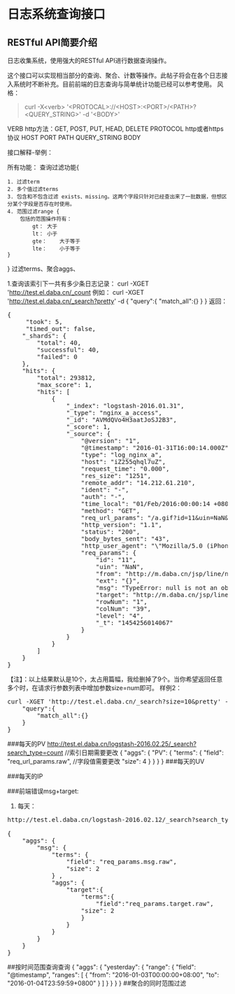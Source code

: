 日志系统查询接口
================
## RESTful API简要介绍
日志收集系统，使用强大的RESTful API进行数据查询操作。

这个接口可以实现相当部分的查询、聚合、计数等操作。此帖子将会在各个日志接入系统时不断补充。目前前端的日志查询与简单统计功能已经可以参考使用。
风格：
> curl -X\<verb\> '\<PROTOCAL\>://\<HOST\>:\<PORT\>/\<PATH\>?\<QUERY_STRING\>'  -d  '\<BODY\>'

VERB http方法：GET, POST, PUT, HEAD, DELETE
PROTOCOL http或者https协议
HOST
PORT
PATH
QUERY_STRING
BODY 

接口解释-举例：

所有功能：
查询过滤功能{

	1. 过滤term
	2. 多个值过滤terms
	3. 包含和不包含过滤 exists、missing。这两个字段只针对已经查出来了一批数据，但想区分某个字段是否存在时使用。
	4. 范围过滤range {
		包括的范围操作符有：
			gt：	大于
			lt：	小于
			gte：	大于等于
			lte：	小于等于
	}
}
过滤terms、聚合aggs、


1.查询该索引下一共有多少条日志记录：
curl -XGET 'http://test.el.daba.cn/_count
例如：
curl -XGET 'http://test.el.daba.cn/_search?pretty' -d {
	"query":{
		"match_all":{}
	}
}
返回：
<pre>
{
     "took": 5,
     "timed_out": false,
    "_shards": {
        "total": 40,
        "successful": 40,
        "failed": 0
    },
    "hits": {
        "total": 293812,
        "max_score": 1,
        "hits": [
            {
                "_index": "logstash-2016.01.31",
                "_type": "nginx_a_access",
                "_id": "AVMdQVo4H3aatJoSJ2B3",
                "_score": 1,
                "_source": {
                    "@version": "1",
                    "@timestamp": "2016-01-31T16:00:14.000Z",
                    "type": "log_nginx_a",
                    "host": "iZ255qhql7uZ",
                    "request_time": "0.000",
                    "res_size": "1251",
                    "remote_addr": "14.212.61.210",
                    "ident": "-",
                    "auth": "-",
                    "time_local": "01/Feb/2016:00:00:14 +0800",
                    "method": "GET",
                    "req_url_params": "/a.gif?id=11&uin=NaN&from=http://m.daba.cn/jsp/line/newlines.jsp?c=133&sr=1059&sc=803&ver=1.5.0&env=0&st=1454255953547&startcity=%E4%BD%9B%E5%B1%B1&arrivecity=%E5%8D%97%E5%AE%81&startdate=2016-02-01&presellday=10&ext={}&msg=TypeError: null is not an object (evaluating 'document.getElementById(\"fenxiang_id\").innerText')&target=http://m.daba.cn/jsp/line/newlines.jsp?c=133&sr=1059&sc=803&ver=1.5.0&env=0&st=1454255953547&startcity=%E4%BD%9B%E5%B1%B1&arrivecity=%E5%8D%97%E5%AE%81&startdate=2016-02-01&presellday=10&rowNum=1&colNum=39&level=4&_t=1454256014067",
                    "http_version": "1.1",
                    "status": "200",
                    "body_bytes_sent": "43",
                    "http_user_agent": "\"Mozilla/5.0 (iPhone; CPU iPhone OS 9_2_1 like Mac OS X) AppleWebKit/537.51.1 (KHTML, like Gecko) Version/4.0 Mobile/7A341 Safari/528.16\"",
                    "req_params": {
                        "id": "11",
                        "uin": "NaN",
                        "from": "http://m.daba.cn/jsp/line/newlines.jsp?c=133&sr=1059&sc=803&ver=1.5.0&env=0&st=1454255953547&startcity=%E4%BD%9B%E5%B1%B1&arrivecity=%E5%8D%97%E5%AE%81&startdate=2016-02-01&presellday=10",
                        "ext": "{}",
                        "msg": "TypeError: null is not an object (evaluating 'document.getElementById(\"fenxiang_id\").innerText')",
                        "target": "http://m.daba.cn/jsp/line/newlines.jsp?c=133&sr=1059&sc=803&ver=1.5.0&env=0&st=1454255953547&startcity=%E4%BD%9B%E5%B1%B1&arrivecity=%E5%8D%97%E5%AE%81&startdate=2016-02-01&presellday=10",
                        "rowNum": "1",
                        "colNum": "39",
                        "level": "4",
                        "_t": "1454256014067"
                    }
                }
            }
        ]
    }
}
</pre>
【注】：以上结果默认是10个，太占用篇幅，我给删掉了9个。当你希望返回任意多个时，在请求行参数列表中增加参数size=num即可。
样例2：
<pre>
curl -XGET 'http://test.el.daba.cn/_search?size=10&pretty' -d {
	"query":{
		"match_all":{}
	}
}
</pre>
###每天的PV
http://test.el.daba.cn/logstash-2016.02.25/_search?search_type=count //索引日期需要更改
{
	"aggs": {
		"PV": {
		    "terms": {
		        "field": "req_url_params.raw",		//字段值需要更改
		        "size": 4
		    } 
		}
	}
}
###每天的UV

###每天的IP

###前端错误msg+target:
1. 每天：
<pre>
http://test.el.daba.cn/logstash-2016.02.12/_search?search_type=count

{
	"aggs": {
		"msg": {
		    "terms": {
		        "field": "req_params.msg.raw",
		        "size": 2
		    } ,
    		"aggs": {
    		    "target":{
    		        "terms":{
    		            "field":"req_params.target.raw",
    		        "size": 2
    		        }
    		    }
    		}
		}
	}
}
</pre>

##按时间范围查询查询
{
    "aggs": {
        "yesterday": {
            "range": {
                "field": "@timestamp",
                "ranges": [
                    { "from": "2016-01-03T00:00:00+08:00", "to": "2016-01-04T23:59:59+0800" }
                ]
            }
        }
    }
}
##聚合的同时范围过滤

